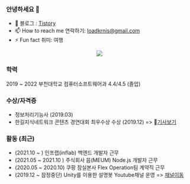 ### 안녕하세요 👋

- 👯 블로그 : [Tistory](https://charming-kyu.tistory.com/)
- 📫 How to reach me 연락하기: loadkrnis@gmail.com
- ⚡ Fun fact 취미: 여행

<div align="center">
  <img src="https://github-readme-stats.vercel.app/api?username=loadkrnis&show_icons=true&theme=highcontrast">
</div>

### 학력

2019 ~ 2022 부천대학교 컴퓨터소프트웨어과 4.4/4.5 (졸업)


### 수상/자격증

- 정보처리기능사 (2019.03)
- 한길지식네트워크 콘텐츠 경연대회 최우수상 수상 (2019.12) => 📰[기사보기](http://news.unn.net/news/articleView.html?idxno=223575)


### 활동 (최근)
- (2021.10 ~ ) 인프랩(inflab) 백엔드 개발자 근무
- (2021.05 ~ 2021.10 ) 주식회사 믐(MEUM) Node.js 개발자 근무
- (2020.05 ~ 2020.10) 쿠팡 잠실본사 Flex Operation팀 계약직 근무 
- (2019.12 ~ 잠정중단) Unity를 이용한 설명봇 Youtube채널 운영 => [채널이동](https://www.youtube.com/channel/UCZfz6Hl6iE2zQZSH4s97QWQ/videos)


